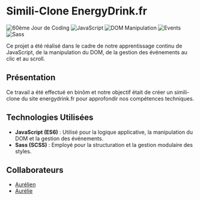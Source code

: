 
# Simili-Clone EnergyDrink.fr

![60ème Jour de Coding](https://img.shields.io/badge/60%C3%A8me%20Jour%20de%20Coding-Yes-brightgreen)
![JavaScript](https://img.shields.io/badge/JavaScript-ES6-yellow)
![DOM Manipulation](https://img.shields.io/badge/DOM-Manipulation-green)
![Events](https://img.shields.io/badge/Events-Click%20%7C%20Scroll-blue)
![Sass](https://img.shields.io/badge/Sass-SCSS-pink)

Ce projet a été réalisé dans le cadre de notre apprentissage continu de JavaScript, de la manipulation du DOM, de la gestion des événements au clic et au scroll.

## Présentation
Ce travail a été effectué en binôm et notre objectif était de créer un simili-clone du site energydrink.fr pour approfondir nos compétences techniques.

## Technologies Utilisées
- **JavaScript (ES6)** : Utilisé pour la logique applicative, la manipulation du DOM et la gestion des événements.
- **Sass (SCSS)** : Employé pour la structuration et la gestion modulaire des styles.


## Collaborateurs
- [Aurélien](https://github.com/Aurelien-david-pro)
- [Aurélie](https://github.com/AureLeeLi)

